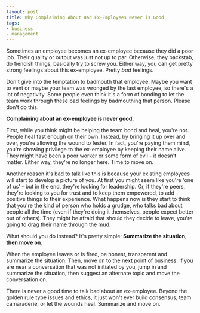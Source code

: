 ```yaml
---
layout: post
title: Why Complaining About Bad Ex-Employees Never is Good
tags:
- business
- management
---
```

Sometimes an employee becomes an ex-employee because they did a poor job.  Their quality or output was just not up to par.  Otherwise, they backstab, do fiendish things, basically try to screw you.  Either way, you can get pretty strong feelings about this ex-employee. Pretty _bad_ feelings.

Don't give into the temptation to badmouth that employee.  Maybe you want to vent or maybe your team was wronged by the last employee, so there's a lot of negativity.  Some people even think it's a form of bonding to let the team work through these bad feelings by badmouthing that person.  Please don't do this.

**Complaining about an ex-employee is never good.**

First, while you think might be helping the team bond and heal, you're not. People heal fast enough on their own. Instead, by bringing it up over and over, you're allowing the wound to fester. In fact, you're paying them mind, you're showing privilege to the ex-employee by keeping their name alive.  They might have been a poor worker or some form of evil - it doesn't matter. Either way, they're no longer here. Time to move on.

Another reason it's bad to talk like this is because your existing employees will start to develop a picture of you.  At first you might seem like you're 'one of us' - but in the end, they're looking for leadership. Or, if they're peers, they're looking to you for trust and to keep them empowered, to add positive things to their experience.  What happens now is they start to think that you're the kind of person who holds a grudge, who talks bad about people all the time (even if they're doing it themselves, people expect better out of others).  They might be afraid that should they decide to leave, you're going to drag their name through the mud.

What should you do instead?  It's pretty simple: **Summarize the situation, then move on.** 

When the employee leaves or is fired, be honest, transparent and summarize the situation.  Then, move on to the next point of business.  If you are near a conversation that was not initiated by you, jump in and summarize the situation, then suggest an alternate topic and move the conversation on.

There is never a good time to talk bad about an ex-employee.  Beyond the golden rule type issues and ethics, it just won't ever build consensus, team camaraderie, or let the wounds heal.  Summarize and move on.
